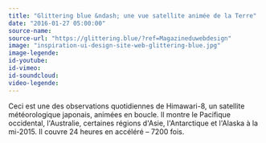 ```yaml
---
title: "Glittering blue &ndash; une vue satellite animée de la Terre"
date: "2016-01-27 05:00:00"
source-name:
source-url: "https://glittering.blue/?ref=Magazineduwebdesign"
image: "inspiration-ui-design-site-web-glittering-blue.jpg"
image-legende:
id-youtube:
id-vimeo:
id-soundcloud:
video-legende:
---
```

Ceci est une des observations quotidiennes de Himawari-8, un satellite météorologique japonais, animées en boucle. Il montre le Pacifique occidental, l'Australie, certaines régions d'Asie, l'Antarctique et l'Alaska à la mi-2015. Il couvre 24 heures en accéléré &ndash; 7200 fois.

